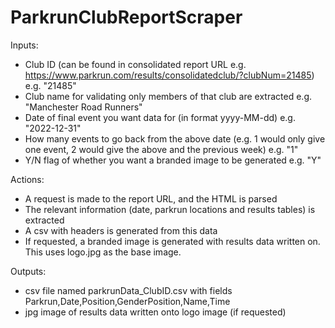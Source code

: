 # ParkrunClubReportScraper

Inputs:
- Club ID (can be found in consolidated report URL e.g. https://www.parkrun.com/results/consolidatedclub/?clubNum=21485) e.g. "21485"
- Club name for validating only members of that club are extracted e.g. "Manchester Road Runners"
- Date of final event you want data for (in format yyyy-MM-dd) e.g. "2022-12-31"
- How many events to go back from the above date (e.g. 1 would only give one event, 2 would give the above and the previous week) e.g. "1"
- Y/N flag of whether you want a branded image to be generated e.g. "Y"

Actions:
- A request is made to the report URL, and the HTML is parsed
- The relevant information (date, parkrun locations and results tables) is extracted
- A csv with headers is generated from this data
- If requested, a branded image is generated with results data written on. This uses logo.jpg as the base image.

Outputs:
- csv file named parkrunData_ClubID.csv with fields Parkrun,Date,Position,GenderPosition,Name,Time
- jpg image of results data written onto logo image (if requested)
